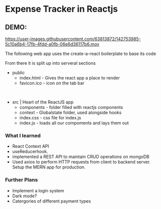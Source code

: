 # Expense Tracker in Reactjs

## DEMO:
https://user-images.githubusercontent.com/63813872/142753985-5c10a6b4-17fb-4fdd-a0fb-06e6d36117b6.mov


The following web app uses the create-a-react boilerplate to base its code

From there it is split up into serveral sections

- public
  - index.html - Gives the react app a place to render
  - favicon.ico - icon on the tab bar

<br/>

- src | Heart of the ReactJS app
  - components - folder filled with reactjs components
  - context - Globalstate folder, used alongside hooks
  - index.css - css file for index.js
  - index.js - loads all our compoments and lays them out

### What I learned

- React Context API
- useReducerhook.
- implemented a REST API to maintain CRUD operations on mongoDB
- Used axios to perform HTTP requests from client to backend server. Setup the MERN app for production.

### Further Plans

- Implement a login system
- Dark mode?
- Catergories of different payment types
